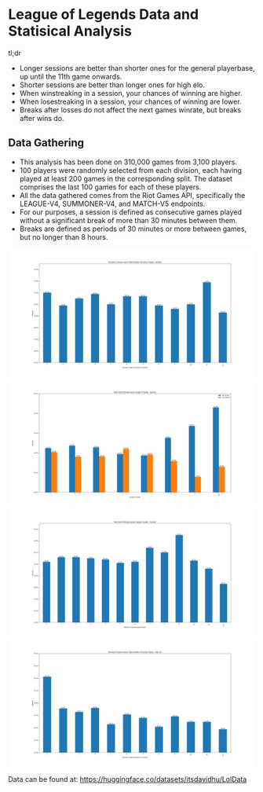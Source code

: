 # League of Legends Data and Statisical Analysis

tl;dr
- Longer sessions are better than shorter ones for the general playerbase, up until the 11th game onwards.
- Shorter sessions are better than longer ones for high elo.
- When winstreaking in a session, your chances of winning are higher.
- When losestreaking in a session, your chances of winning are lower.
- Breaks after losses do not affect the next games winrate, but breaks after wins do.

## Data Gathering
- This analysis has been done on 310,000 games from 3,100 players.
- 100 players were randomly selected from each division, each having played at least 200 games in the corresponding split. The dataset comprises the last 100 games for each of these players.
- All the data gathered comes from the Riot Games API, specifically the LEAGUE-V4, SUMMONER-V4, and MATCH-V5 endpoints.
- For our purposes, a session is defined as consecutive games played without a significant break of more than 30 minutes between them.
- Breaks are defined as periods of 30 minutes or more between games, but no longer than 8 hours.

![alt text](https://github.com/itsdavidhu/Lol-data/blob/main/images/total_general.png?raw=true)
![alt text](https://github.com/itsdavidhu/Lol-data/blob/main/images/streaks.png?raw=true)
![alt text](https://github.com/itsdavidhu/Lol-data/blob/main/images/next_general.png?raw=true)
![alt text](https://github.com/itsdavidhu/Lol-data/blob/main/images/total_high.png?raw=true)

Data can be found at: https://huggingface.co/datasets/itsdavidhu/LolData 